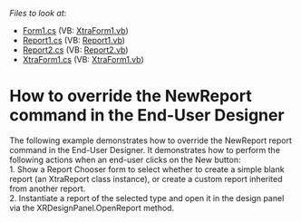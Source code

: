 <!-- default file list -->
*Files to look at*:

* [Form1.cs](./CS/Form1.cs) (VB: [XtraForm1.vb](./VB/XtraForm1.vb))
* [Report1.cs](./CS/Report1.cs) (VB: [Report1.vb](./VB/Report1.vb))
* [Report2.cs](./CS/Report2.cs) (VB: [Report2.vb](./VB/Report2.vb))
* [XtraForm1.cs](./CS/XtraForm1.cs) (VB: [XtraForm1.vb](./VB/XtraForm1.vb))
<!-- default file list end -->
# How to override the NewReport command in the End-User Designer


<p>The following example demonstrates how to override the NewReport report command in the End-User Designer. It demonstrates how to perform the following actions when an end-user clicks on the New button:<br />
1. Show a Report Chooser form to select whether to create a simple blank report (an XtraReport class instance), or create a custom report inherited from another report.<br />
2. Instantiate a report of the selected type and open it in the design panel via the XRDesignPanel.OpenReport method.</p>

<br/>


